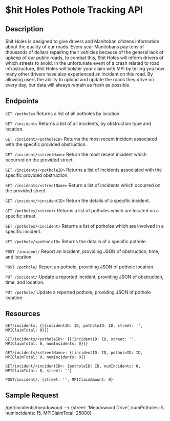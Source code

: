 # $hit Holes Pothole Tracking API

## Description
$hit Holes is designed to give drivers and Manitoban citizens information about the quality of our roads. Every year Manitobans pay tens of thousands of dollars repairing their vehicles because of the general lack of upkeep of our public roads, to combat this, $hit Holes will inform drivers of which streets to avoid. In the unfortunate event of a crash related to road infrastructure, $hit Holes will bolster your claim with MPI by telling you how many other drivers have also experienced an incident on this road. By allowing users the ability to upload and update the roads they drive on every day, our data will always remain as fresh as possible.

## Endpoints

`GET /potholes`
Returns a list of all potholes by location.

`GET /incidents`
Returns a list of all incidents, by obstruction type and location.

`GET /incident/<potholeID>`
Returns the most recent incident associated with the specific provided obstruction.

`GET /incident/<streetName>`
Return the most recent incident which occurred on the provided street.

`GET /incidents/<potholeID>`
Returns a list of incidents associated with the specific provided obstruction.

`GET /incidents/<streetName>`
Return a list of incidents which occurred on the provided street.

`GET /incident/<incidentID>`
Return the details of a specific incident.

`GET /potholes/<street>`
Returns a list of potholes which are located on a specific street.

`GET /potholes/<incident>`
Returns a list of potholes which are involved in a specific incident.

`GET /pothole/<potholeID>`
Returns the details of a specific pothole.

`POST /incident/`
Report an incident, providing JSON of obstruction, time, and location.

`POST /pothole/`
Report an pothole, providing JSON of pothole location.

`PUT /incident/`
Update a reported incident, providing JSON of obstruction, time, and location.

`PUT /pothole/`
Update a reported pothole, providing JSON of pothole location.

## Resources
`GET/incidents: {[{incidentID: ID, potholeID: ID, street: '', MPIClaimTotal: 0}]}`

`GET/incidents/<potholeID>: {[{incidentID: ID, street: '', MPIClaimTotal: 0, numIncidents: 0}]}`

`GET/incidents/<streetName>: {[incidentID: ID, potholeID: ID, MPIClaimTotal: 0, numIncidents: 0]}`

`GET/incident/<incidentID>: {potholeID: ID, numIncidents: 0, MPIClaimTotal: 0, street: ''}`

`POST/incident/: {street: '', MPIClaimAmount: 0}`

## Sample Request
/get/incidents/meadowood --> {street: 'Meadowood Drive', numPotholes: 5, numIncidents: 15, MPIClaimTotal: 25000}
